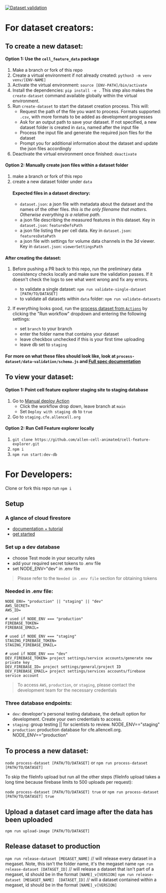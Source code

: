 [![Dataset validation](https://github.com/allen-cell-animated/cell-feature-data/actions/workflows/validate.yml/badge.svg?branch=main)](https://github.com/allen-cell-animated/cell-feature-data/actions/workflows/validate.yml)

# For dataset creators:
## To create a new dataset:
#### Option 1: Use the `cell_feature_data` package
1. Make a branch or fork of this repo
2. Create a virtual environment if not already created: `python3 -m venv venv/[ENV-NAME]`
3. Activate the virtual environment: `source [ENV-PATH]/bin/activate`
4. Install the dependencies: `pip install -e .` This step also makes the `create-dataset` command available globally within the virtual environment.
5. Run `create-dataset` to start the dataset creation process. This will: 
   - Request the path of the file you want to process. Formats supported: `.csv`, with more formats to be added as development progresses
   - Ask for an output path to save your dataset. If not specified, a new dataset folder is created in `data`, named after the input file
   - Process the input file and generate the required json files for the dataset
   - Prompt you for additional information about the dataset and update the json files accordingly
6. Deactivate the virtual environment once finished: `deactivate`

#### Option 2: Manually create json files within a dataset folder
1. make a branch or fork of this repo
2. create a new dataset folder under `data`
    #### Expected files in a dataset directory:
    - `dataset.json`: a json file with metadata about the dataset and the names of the other files. *this is the only filename that matters. Otherwise everything is a relative path.*
    - a json file describing the measured features in this dataset. Key in `dataset.json`: `featureDefsPath`
    - a json file listing the per cell data. Key in `dataset.json`: `featuresDataPath`
    - a json file with settings for volume data channels in the 3d viewer. Key in `dataset.json`: `viewerSettingsPath`

#### After creating the dataset:
  
1. Before pushing a PR back to this repo, run the preliminary data consistency checks locally and make sure the validation passes. If it doesn't check the logs to see what went wrong and fix any errors.
    * to validate a single dataset: `npm run validate-single-dataset [PATH/TO/DATASET]` 
    * to validate all datasets within `data` folder: `npm run validate-datasets`

2. If everything looks good, run the [process dataset from `Actions`](https://github.com/allen-cell-animated/cell-feature-data/actions/workflows/upload-dataset.yml) by clicking the "Run workflow" dropdown and entering the following settings:
    * set `branch` to your branch
    * enter the folder name that contains your dataset
    * leave checkbox unchecked if this is your first time uploading
    * leave db set to `staging`

#### For more on what these files should look like, look at `process-dataset/data-validation/schema.js` and [Full spec documentation](https://allen-cell-animated.github.io/cell-feature-data/HandoffSpecification.html)

## To view your dataset:
#### Option 1: Point cell feature explorer staging site to staging database
1. Go to [Manual deploy Action](https://github.com/allen-cell-animated/cell-feature-explorer/actions/workflows/manual-deploy.yml) 
    * Click the workflow drop down, leave branch at `main`
    * Set `Deploy with staging db` to `true`
2. Go to `staging.cfe.allencell.org`

#### Option 2: Run Cell Feature explorer locally
1. `git clone https://github.com/allen-cell-animated/cell-feature-explorer.git`
2. `npm i`
2. `npm run start:dev-db`




# For Developers: 
Clone or fork this repo
run `npm i`

## Setup
### A glance of cloud firestore  
- [documentation + tutorial](https://firebase.google.com/docs/firestore) 
- [get started](https://firebase.google.com/docs/firestore/quickstart)
  
### Set up a dev database
- choose Test mode in your security rules 
- add your required secret tokens to .env file 
- set NODE_ENV="dev" in .env file
> Please refer to the `Needed in .env file` section for obtaining tokens  

### Needed in .env file:
```
NODE_ENV= "production" || "staging" || "dev"
AWS_SECRET=
AWS_ID=

# used if NODE_ENV === "production"
FIREBASE_TOKEN=
FIREBASE_EMAIL=

# used if NODE_ENV === "staging"
STAGING_FIREBASE_TOKEN= 
STAGING_FIREBASE_EMAIL=

# used if NODE_ENV === "dev"
DEV_FIREBASE_TOKEN= project settings/service accounts/generate new private key
DEV_FIREBASE_ID= project settings/general/project ID
DEV_FIREBASE_EMAIL= project settings/services accounts/firebase service account 
```
> To access `AWS`, `production`, or `staging`, please contact the development team for the necessary credentials 

### Three database endpoints:
- `dev`: developer's personal testing database, the default option for development. Create your own credentials to access. 
- `staging`: group testing || for scientists to review. NODE_ENV=="staging"
- `production`: production database for cfe.allencell.org. NODE_ENV=="production"

## To process a new dataset:

`node process-dataset [PATH/TO/DATASET]`
or
`npm run process-dataset [PATH/TO/DATASET]`

To skip the fileInfo upload but run all the other steps (fileInfo upload takes a long time because firebase limits to 500 uploads per request):

`node process-dataset [PATH/TO/DATASET] true`
or 
`npm run process-dataset [PATH/TO/DATASET] true`

## Upload a dataset card image after the data has been uploaded
`npm run upload-image [PATH/TO/DATASET]`

## Release dataset to production
`npm run release-dataset [MEGASET_NAME]` // will release every dataset in a megaset. Note, this isn't the folder name, it's the megaset name
`npm run release-dataset [DATASET_ID]` // will release a dataset that isn't part of a megaset, id should be in the format `[NAME]_v[VERSION]`
`npm run release-dataset [MEGASET_NAME]  [DATASET_ID]` // will a dataset contained within a megaset, id should be in the format `[NAME]_v[VERSION]` 

